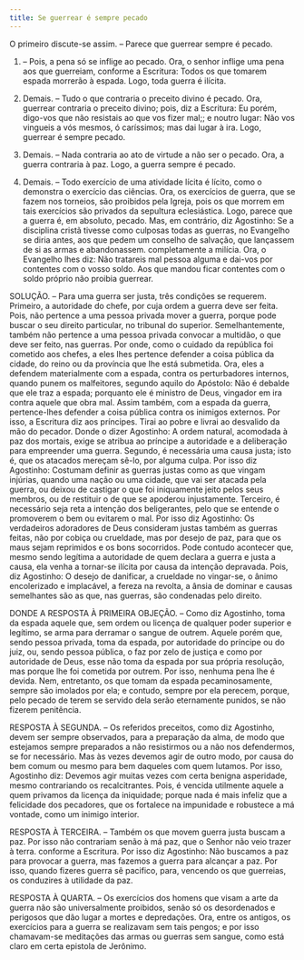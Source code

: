 ```yaml
---
title: Se guerrear é sempre pecado
---
```


O primeiro discute-se assim. – Parece que guerrear sempre é pecado.  

1. – Pois, a pena só se inflige ao pecado. Ora, o senhor inflige uma pena aos que guerreiam, conforme a Escritura: Todos os que tomarem espada morrerão à espada. Logo, toda guerra é ilícita.  

2. Demais. – Tudo o que contraria o preceito divino é pecado. Ora, guerrear contraria o preceito divino; pois, diz a Escritura: Eu porém, digo-vos que não resistais ao que vos fizer mal;; e noutro lugar: Não vos vingueis a vós mesmos, ó caríssimos; mas dai lugar à ira. Logo, guerrear é sempre pecado.  

3. Demais. – Nada contraria ao ato de virtude a não ser o pecado. Ora, a guerra contraria à paz. Logo, a guerra sempre é pecado.  

4. Demais. – Todo exercício de uma atividade lícita é lícito, como o demonstra o exercício das ciências. Ora, os exercícios de guerra, que se fazem nos torneios, são proibidos pela Igreja, pois os que morrem em tais exercícios são privados da sepultura eclesiástica. Logo, parece que a guerra é, em absoluto, pecado.  Mas, em contrário, diz Agostinho: Se a disciplina cristã tivesse como culposas todas as guerras, no Evangelho se diria antes, aos que pedem um conselho de salvação, que lançassem de si as armas e abandonassem. completamente a milícia. Ora, o Evangelho lhes diz: Não tratareis mal pessoa alguma e dai-vos por contentes com o vosso soldo. Aos que mandou ficar contentes com o soldo próprio não proibia guerrear.  

SOLUÇÃO. – Para uma guerra ser justa, três condições se requerem.  Primeiro, a autoridade do chefe, por cuja ordem a guerra deve ser feita. Pois, não pertence a uma pessoa privada mover a guerra, porque pode buscar o seu direito particular, no tribunal do superior. Semelhantemente, também não pertence a uma pessoa privada convocar a multidão, o que deve ser feito, nas guerras. Por onde, como o cuidado da república foi cometido aos chefes, a eles lhes pertence defender a coisa pública da cidade, do reino ou da província que lhe está submetida. Ora, eles a defendem materialmente com a espada, contra os perturbadores internos, quando punem os malfeitores, segundo aquilo do Apóstolo: Não é debalde que ele traz a espada; porquanto ele é ministro de Deus, vingador em ira contra aquele que obra mal. Assim também, com a espada da guerra, pertence-lhes defender a coisa pública contra os inimigos externos. Por isso, a Escritura diz aos príncipes. Tirai ao pobre e livrai ao desvalido da mão do pecador. Donde o dizer Agostinho: A ordem natural, acomodada à paz dos mortais, exige se atribua ao príncipe a autoridade e a deliberação para empreender uma guerra.  Segundo, é necessária uma causa justa; isto é, que os atacados mereçam sê-lo, por alguma culpa. Por isso diz Agostinho: Costumam definir as guerras justas como as que vingam injúrias, quando uma nação ou uma cidade, que vai ser atacada pela guerra, ou deixou de castigar o que foi iniquamente jeito pelos seus membros, ou de restituir o de que se apoderou injustamente. Terceiro, é necessário seja reta a intenção dos beligerantes, pelo que se entende o promoverem o bem ou evitarem o mal. Por isso diz Agostinho: Os verdadeiros adoradores de Deus consideram justas também as guerras feitas, não por cobiça ou crueldade, mas por desejo de paz, para que os maus sejam reprimidos e os bons socorridos. Pode contudo acontecer que, mesmo sendo legítima a autoridade de quem declara a guerra e justa a causa, ela venha a tornar-se ilícita por causa da intenção depravada. Pois, diz Agostinho: O desejo de danificar, a crueldade no vingar-se, o ânimo encolerizado e implacável, a fereza na revolta, a ânsia de dominar e causas semelhantes são as que, nas guerras, são condenadas pelo direito.  

DONDE A RESPOSTA À PRIMEIRA OBJEÇÃO. – Como diz Agostinho, toma da espada aquele que, sem ordem ou licença de qualquer poder superior e legítimo, se arma para derramar o sangue de outrem. Aquele porém que, sendo pessoa privada, toma da espada, por autoridade do príncipe ou do juiz, ou, sendo pessoa pública, o faz por zelo de justiça e como por autoridade de Deus, esse não toma da espada por sua própria resolução, mas porque lhe foi cometida por outrem. Por isso, nenhuma pena lhe é devida. Nem, entretanto, os que tomam da espada pecaminosamente, sempre são imolados por ela; e contudo, sempre por ela perecem, porque, pelo pecado de terem se servido dela serão eternamente punidos, se não fizerem penitência.  

RESPOSTA À SEGUNDA. – Os referidos preceitos, como diz Agostinho, devem ser sempre observados, para a preparação da alma, de modo que estejamos sempre preparados a não resistirmos ou a não nos defendermos, se for necessário. Mas às vezes devemos agir de outro modo, por causa do bem comum ou mesmo para bem daqueles com quem lutamos. Por isso, Agostinho diz: Devemos agir muitas vezes com certa benigna asperidade, mesmo contrariando os recalcitrantes. Pois, é vencida utilmente aquele a quem privamos da licença da iniquidade; porque nada é mais infeliz que a felicidade dos pecadores, que os fortalece na impunidade e robustece a má vontade, como um inimigo interior.  

RESPOSTA À TERCEIRA. – Também os que movem guerra justa buscam a paz. Por isso não contrariam senão à má paz, que o Senhor não veio trazer à terra. conforme a Escritura. Por isso diz Agostinho: Não buscamos a paz para provocar a guerra, mas fazemos a guerra para alcançar a paz. Por isso, quando fizeres guerra sê pacifico, para, vencendo os que guerreias, os conduzires à utilidade da paz.  

RESPOSTA À QUARTA. – Os exercícios dos homens que visam a arte da guerra não são universalmente proibidos, senão só os desordenados e perigosos que dão lugar a mortes e depredações. Ora, entre os antigos, os exercícios para a guerra se realizavam sem tais pengos; e por isso chamavam-se meditações das armas ou guerras sem sangue, como está claro em certa epistola de Jerônimo.